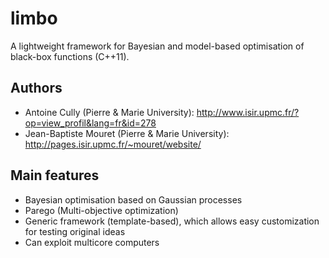 limbo
=====

A lightweight framework for Bayesian and model-based optimisation of black-box functions (C++11).

Authors
------
- Antoine Cully (Pierre & Marie University): http://www.isir.upmc.fr/?op=view_profil&lang=fr&id=278
- Jean-Baptiste Mouret (Pierre & Marie University): http://pages.isir.upmc.fr/~mouret/website/

Main features
-------------
- Bayesian optimisation based on Gaussian processes
- Parego (Multi-objective optimization)
- Generic framework (template-based), which allows easy customization for testing original ideas
- Can exploit multicore computers
